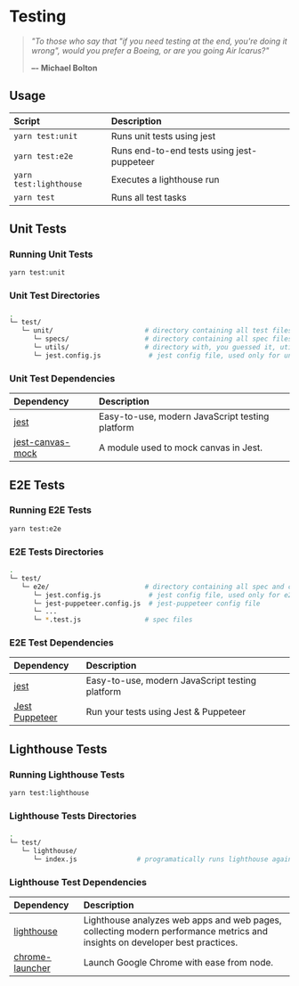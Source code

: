 # Testing

> *"To those who say that "if you need testing at the end, you're doing it wrong", would you prefer a Boeing, or are you going Air Icarus?"*
>
> **–- Michael Bolton**

## Usage

| Script                 | Description                                |
| :--------------------- | :----------------------------------------- |
| `yarn test:unit`       | Runs unit tests using jest                 |
| `yarn test:e2e`        | Runs end-to-end tests using jest-puppeteer |
| `yarn test:lighthouse` | Executes a lighthouse run                  |
| `yarn test`            | Runs all test tasks                        |

## Unit Tests

### Running Unit Tests

```bash
yarn test:unit
```

### Unit Test Directories

```bash
.
└─ test/
   └─ unit/                       # directory containing all test files
      └─ specs/                   # directory containing all spec files
      └─ utils/                   # directory with, you guessed it, util files
      └─ jest.config.js            # jest config file, used only for unit tests
```

### Unit Test Dependencies

| Dependency                                                     | Description                                     |
| :------------------------------------------------------------- | :---------------------------------------------- |
| [jest](https://jestjs.io/)                                     | Easy-to-use, modern JavaScript testing platform |
| [jest-canvas-mock](https://github.com/hustcc/jest-canvas-mock) | A module used to mock canvas in Jest.           |

## E2E Tests

### Running E2E Tests

```bash
yarn test:e2e
```

### E2E Tests Directories

```bash
.
└─ test/
   └─ e2e/                        # directory containing all spec and config files
      └─ jest.config.js            # jest config file, used only for e2e tests
      └─ jest-puppeteer.config.js  # jest-puppeteer config file
      └─ ...
      └─ *.test.js                # spec files
```

### E2E Test Dependencies

| Dependency                                                      | Description                                     |
| :-------------------------------------------------------------- | :---------------------------------------------- |
| [jest](https://jestjs.io/)                                      | Easy-to-use, modern JavaScript testing platform |
| [Jest Puppeteer](https://github.com/smooth-code/jest-puppeteer) | Run your tests using Jest & Puppeteer           |

## Lighthouse Tests

### Running Lighthouse Tests

```bash
yarn test:lighthouse
```

### Lighthouse Tests Directories

```bash
.
└─ test/
   └─ lighthouse/
      └─ index.js               # programatically runs lighthouse against a given url
```

### Lighthouse Test Dependencies

| Dependency                                                                | Description                                                                                                                 |
| :------------------------------------------------------------------------ | :-------------------------------------------------------------------------------------------------------------------------- |
| [lighthouse](https://github.com/GoogleChrome/lighthouse#readme)           | Lighthouse analyzes web apps and web pages, collecting modern performance metrics and insights on developer best practices. |
| [chrome-launcher](https://github.com/GoogleChrome/chrome-launcher#readme) | Launch Google Chrome with ease from node.                                                                                   |
